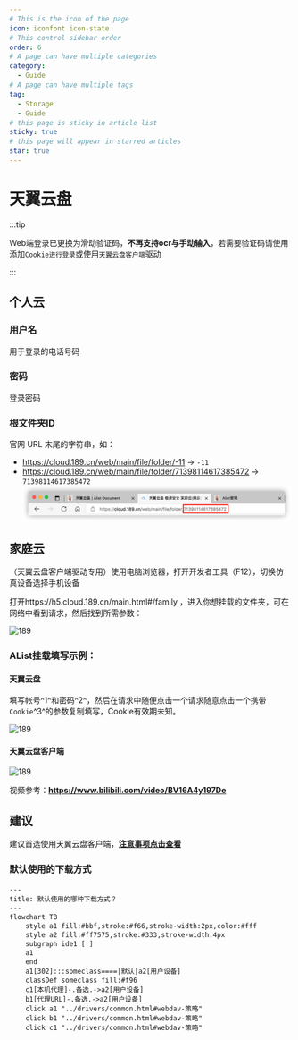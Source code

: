 ```yaml
---
# This is the icon of the page
icon: iconfont icon-state
# This control sidebar order
order: 6
# A page can have multiple categories
category:
  - Guide
# A page can have multiple tags
tag:
  - Storage
  - Guide
# this page is sticky in article list
sticky: true
# this page will appear in starred articles
star: true
---
```


# 天翼云盘

:::tip

Web端登录已更换为滑动验证码，**不再支持ocr与手动输入**，若需要验证码请使用添加`Cookie进行登录`或使用`天翼云盘客户端`驱动

:::

## **个人云**

### **用户名**

用于登录的电话号码



### **密码**

登录密码



### **根文件夹ID**

官网 URL 末尾的字符串，如：

- https://cloud.189.cn/web/main/file/folder/-11 -> `-11`
- https://cloud.189.cn/web/main/file/folder/71398114617385472 -> `71398114617385472`
![189](/img/drivers/189.png)



## **家庭云**

（天翼云盘客户端驱动专用）使用电脑浏览器，打开开发者工具（F12），切换仿真设备选择手机设备

打开https://h5.cloud.189.cn/main.html#/family ，进入你想挂载的文件夹，可在网络中看到请求，然后找到所需参数：

![189](/img/drivers/189/189-1.png)



### **AList挂载填写示例：**

#### **天翼云盘**

填写帐号^1^和密码^2^，然后在请求中随便点击一个请求随意点击一个携带`Cookie`^3^的参数复制填写，Cookie有效期未知。

![189](/img/drivers/189/189-0.png)

#### **天翼云盘客户端**

![189](/img/drivers/189/189-2.png)

视频参考：**https://www.bilibili.com/video/BV16A4y197De**



## **建议**

建议首选使用天翼云盘客户端，[**注意事项点击查看**](../../faq/howto.md#添加-天翼云盘客户端-存储时-提示-need-img-validate-code-验证码)



### **默认使用的下载方式**

```mermaid
---
title: 默认使用的哪种下载方式？
---
flowchart TB
    style a1 fill:#bbf,stroke:#f66,stroke-width:2px,color:#fff
    style a2 fill:#ff7575,stroke:#333,stroke-width:4px
    subgraph ide1 [ ]
    a1
    end
    a1[302]:::someclass====|默认|a2[用户设备]
    classDef someclass fill:#f96
    c1[本机代理]-.备选.->a2[用户设备]
    b1[代理URL]-.备选.->a2[用户设备]
    click a1 "../drivers/common.html#webdav-策略"
    click b1 "../drivers/common.html#webdav-策略"
    click c1 "../drivers/common.html#webdav-策略"
```
